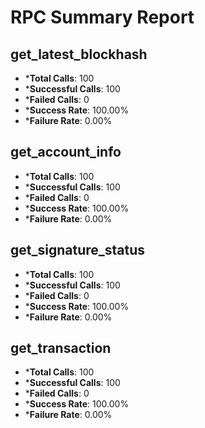 # RPC Summary Report

## get_latest_blockhash
- ***Total Calls**: 100
- ***Successful Calls**: 100
- ***Failed Calls**: 0
- ***Success Rate**: 100.00%
- ***Failure Rate**: 0.00%
## get_account_info
- ***Total Calls**: 100
- ***Successful Calls**: 100
- ***Failed Calls**: 0
- ***Success Rate**: 100.00%
- ***Failure Rate**: 0.00%
## get_signature_status
- ***Total Calls**: 100
- ***Successful Calls**: 100
- ***Failed Calls**: 0
- ***Success Rate**: 100.00%
- ***Failure Rate**: 0.00%
## get_transaction
- ***Total Calls**: 100
- ***Successful Calls**: 100
- ***Failed Calls**: 0
- ***Success Rate**: 100.00%
- ***Failure Rate**: 0.00%
